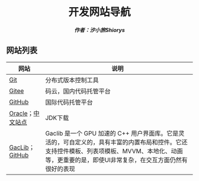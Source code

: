 <center><h1>开发网站导航</h1></center>

<center><h5>作者：汐小旅Shiorys</h5></center>



## 网站列表

| 网站                                                         | 说明                                                         |
| ------------------------------------------------------------ | ------------------------------------------------------------ |
| [Git](https://git-scm.com/)                                  | 分布式版本控制工具                                           |
| [Gitee](https://gitee.com/)                                  | 码云，国内代码托管平台                                       |
| [GitHub](https://github.com/)                                | 国际代码托管平台                                             |
| [Oracle](https://www.oracle.com/)；[中文站点](https://www.oracle.com/cn/) | JDK下载                                                      |
| [GacLib](https://gaclib.net/)；[GitHub](https://github.com/vczh-libraries/Release) | Gaclib 是一个 GPU 加速的 C++ 用户界面库。它是灵活的，可自定义的，具有丰富的内置布局和控件。它还支持控件模板、列表项模板、MVVM、本地化、动画等，更重要的是，即使UI非常复杂，在交互方面仍然有很好的表现 |
